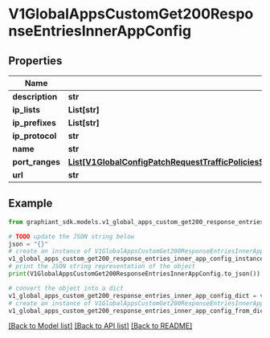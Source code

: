 # V1GlobalAppsCustomGet200ResponseEntriesInnerAppConfig


## Properties

Name | Type | Description | Notes
------------ | ------------- | ------------- | -------------
**description** | **str** |  | [optional] 
**ip_lists** | **List[str]** |  | [optional] 
**ip_prefixes** | **List[str]** |  | [optional] 
**ip_protocol** | **str** |  | [optional] 
**name** | **str** |  | [optional] 
**port_ranges** | [**List[V1GlobalConfigPatchRequestTrafficPoliciesSecurityRulesetsValueRulesetRulesValueRuleMatchDestinationPortRange]**](V1GlobalConfigPatchRequestTrafficPoliciesSecurityRulesetsValueRulesetRulesValueRuleMatchDestinationPortRange.md) |  | [optional] 
**url** | **str** |  | [optional] 

## Example

```python
from graphiant_sdk.models.v1_global_apps_custom_get200_response_entries_inner_app_config import V1GlobalAppsCustomGet200ResponseEntriesInnerAppConfig

# TODO update the JSON string below
json = "{}"
# create an instance of V1GlobalAppsCustomGet200ResponseEntriesInnerAppConfig from a JSON string
v1_global_apps_custom_get200_response_entries_inner_app_config_instance = V1GlobalAppsCustomGet200ResponseEntriesInnerAppConfig.from_json(json)
# print the JSON string representation of the object
print(V1GlobalAppsCustomGet200ResponseEntriesInnerAppConfig.to_json())

# convert the object into a dict
v1_global_apps_custom_get200_response_entries_inner_app_config_dict = v1_global_apps_custom_get200_response_entries_inner_app_config_instance.to_dict()
# create an instance of V1GlobalAppsCustomGet200ResponseEntriesInnerAppConfig from a dict
v1_global_apps_custom_get200_response_entries_inner_app_config_from_dict = V1GlobalAppsCustomGet200ResponseEntriesInnerAppConfig.from_dict(v1_global_apps_custom_get200_response_entries_inner_app_config_dict)
```
[[Back to Model list]](../README.md#documentation-for-models) [[Back to API list]](../README.md#documentation-for-api-endpoints) [[Back to README]](../README.md)


